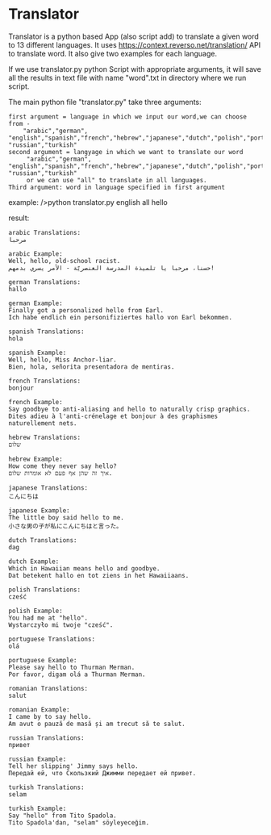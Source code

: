 # Translator

Translator is a python based App (also script add) to translate a given word to 13 different languages.
It uses https://context.reverso.net/translation/ API to translate word.
It also give two examples for each language.

If we use translator.py python  Script with appropriate arguments, it will save all the results in text file with name "word".txt in 
directory where we run script.

The main python file "translator.py" take three arguments:

    first argument = language in which we input our word,we can choose from -
        "arabic","german", "english","spanish","french","hebrew","japanese","dutch","polish","portuguese","romanian", "russian","turkish"
    second argument = langyage in which we want to translate our word
         "arabic","german", "english","spanish","french","hebrew","japanese","dutch","polish","portuguese","romanian", "russian","turkish"
         or we can use "all" to translate in all languages.
    Third argument: word in language specified in first argument

example:
    />python translator.py english all hello

result:

    arabic Translations:
    مرحبا

    arabic Example:
    Well, hello, old-school racist.
    حسنا، مرحبا يا تلميذة المدرسة العنصريّة - الأمر يسري بدمهم!

    german Translations:
    hallo

    german Example:
    Finally got a personalized hello from Earl.
    Ich habe endlich ein personifiziertes hallo von Earl bekommen.

    spanish Translations:
    hola

    spanish Example:
    Well, hello, Miss Anchor-liar.
    Bien, hola, señorita presentadora de mentiras.

    french Translations:
    bonjour

    french Example:
    Say goodbye to anti-aliasing and hello to naturally crisp graphics.
    Dites adieu à l'anti-crénelage et bonjour à des graphismes naturellement nets.

    hebrew Translations:
    שלום

    hebrew Example:
    How come they never say hello?
    איך זה שהן אף פעם לא אומרות שלום.

    japanese Translations:
    こんにちは

    japanese Example:
    The little boy said hello to me.
    小さな男の子が私にこんにちはと言った。

    dutch Translations:
    dag

    dutch Example:
    Which in Hawaiian means hello and goodbye.
    Dat betekent hallo en tot ziens in het Hawaiiaans.

    polish Translations:
    cześć

    polish Example:
    You had me at "hello".
    Wystarczyło mi twoje "cześć".

    portuguese Translations:
    olá

    portuguese Example:
    Please say hello to Thurman Merman.
    Por favor, digam olá a Thurman Merman.

    romanian Translations:
    salut

    romanian Example:
    I came by to say hello.
    Am avut o pauză de masă și am trecut să te salut.

    russian Translations:
    привет

    russian Example:
    Tell her slipping' Jimmy says hello.
    Передай ей, что Скользкий Джимми передает ей привет.

    turkish Translations:
    selam

    turkish Example:
    Say "hello" from Tito Spadola.
    Tito Spadola'dan, "selam" söyleyeceğim.
